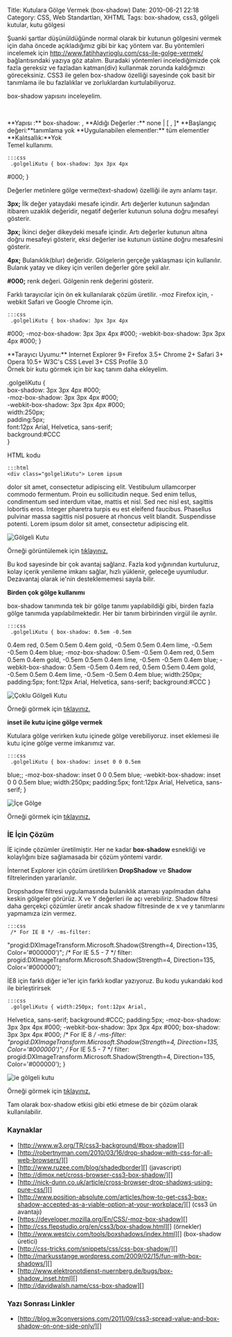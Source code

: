 Title: Kutulara Gölge Vermek (box-shadow)
Date: 2010-06-21 22:18
Category: CSS, Web Standartları, XHTML
Tags: box-shadow, css3, gölgeli kutular, kutu gölgesi

Şuanki şartlar düşünüldüğünde normal olarak bir kutunun gölgesini vermek
için daha öncede açıkladığımız gibi bir kaç yöntem var. Bu yöntemleri
incelemek için http://www.fatihhayrioglu.com/css-ile-golge-vermek/
bağlantısındaki yazıya göz atalım. Buradaki yöntemleri incelediğimizde
çok fazla gereksiz ve fazladan katman(div) kullanmak zorunda kaldığımızı
göreceksiniz. CSS3 ile gelen box-shadow özelliği sayesinde çok basit bir
tanımlama ile bu fazlalıklar ve zorluklardan kurtulabiliyoruz.
<!--more-->

box-shadow yapısını inceleyelim.

 

<div class="cssozelliktanimi">
**Yapısı :** box-shadow: <deger>, <deger>  
**Aldığı Değerler :** none | <gölge> [ , <gölge> ]*   
**Başlangıç değeri:**tanımlama yok   
**Uygulanabilen elementler:** tüm elementler  
**Kalıtsallık:**Yok

</div>
Temel kullanımı.

	:::css
	 .golgeliKutu { box-shadow: 3px 3px 4px
#000; } 

Değerler metinlere gölge verme(text-shadow) özelliği ile aynı anlamı
taşır.

**3px;** İlk değer yataydaki mesafe içindir. Artı değerler kutunun
sağından itibaren uzaklık değeridir, negatif değerler kutunun soluna
doğru mesafeyi gösterir.

**3px;** İkinci değer dikeydeki mesafe içindir. Artı değerler kutunun
altına doğru mesafeyi gösterir, eksi değerler ise kutunun üstüne doğru
mesafesini gösterir.

**4px;** Bulanıklık(blur) değeridir. Gölgelerin gerçeğe yaklaşması için
kullanılır. Bulanık yatay ve dikey için verilen değerler göre şekil
alır.

**#000;** renk değeri. Gölgenin renk değerini gösterir.

Farklı tarayıcılar için ön ek kullanılarak çözüm üretilir. -moz Firefox
için, -webkit Safari ve Google Chrome için.

	:::css
	 .golgeliKutu { box-shadow: 3px 3px 4px
#000; -moz-box-shadow: 3px 3px 4px #000; -webkit-box-shadow: 3px 3px
4px #000; } 

<div class="tarayiciuyum">
**Tarayıcı Uyumu:**  
Internet Explorer 9+   
Firefox 3.5+   
Chrome 2+  
Safari 3+  
Opera 10.5+  
W3C's CSS Level 3+  
CSS Profile 3.0

</div>
Örnek bir kutu görmek için bir kaç tanım daha ekleyelim.

.golgeliKutu {  
box-shadow: 3px 3px 4px #000;  
-moz-box-shadow: 3px 3px 4px #000;  
-webkit-box-shadow: 3px 3px 4px #000;  
width:250px;  
padding:5px;  
font:12px Arial, Helvetica, sans-serif;  
background:#CCC  
}

HTML kodu

	:::html
	<div class="golgeliKutu"> Lorem ipsum
dolor sit amet, consectetur adipiscing elit. Vestibulum ullamcorper
commodo fermentum. Proin eu sollicitudin neque. Sed enim tellus,
condimentum sed interdum vitae, mattis et nisl. Sed nec nisl est,
sagittis lobortis eros. Integer pharetra turpis eu est eleifend
faucibus. Phasellus pulvinar massa sagittis nisl posuere at rhoncus
velit blandit. Suspendisse potenti. Lorem ipsum dolor sit amet,
consectetur adipiscing elit. </div> 

![Gölgeli Kutu][]

Örneği görüntülemek için [tıklayınız.][]

Bu kod sayesinde bir çok avantaj sağlarız. Fazla kod yığınından
kurtuluruz, kolay içerik yenileme imkanı sağlar, hızlı yüklenir,
geleceğe uyumludur. Dezavantaj olarak ie'nin desteklememesi sayıla
bilir.

**Birden çok gölge kullanımı**

box-shadow tanımında tek bir gölge tanımı yapılabildiği gibi, birden
fazla gölge tanımıda yapılabilmektedir. Her bir tanım birbirinden virgül
ile ayrılır.

	:::css
	 .golgeliKutu { box-shadow: 0.5em -0.5em
0.4em red, 0.5em 0.5em 0.4em gold, -0.5em 0.5em 0.4em lime, -0.5em
-0.5em 0.4em blue; -moz-box-shadow: 0.5em -0.5em 0.4em red, 0.5em 0.5em
0.4em gold, -0.5em 0.5em 0.4em lime, -0.5em -0.5em 0.4em blue;
-webkit-box-shadow: 0.5em -0.5em 0.4em red, 0.5em 0.5em 0.4em gold,
-0.5em 0.5em 0.4em lime, -0.5em -0.5em 0.4em blue; width:250px;
padding:5px; font:12px Arial, Helvetica, sans-serif; background:#CCC }


![Çoklu Gölgeli Kutu][]

Örneği görmek için [tıklayınız.][1]

**inset ile kutu içine gölge vermek**

Kutulara gölge verirken kutu içinede gölge verebiliyoruz. inset eklemesi
ile kutu içine gölge verme imkanımız var.

	:::css
	 .golgeliKutu { box-shadow: inset 0 0 0.5em
blue;; -moz-box-shadow: inset 0 0 0.5em blue; -webkit-box-shadow: inset
0 0 0.5em blue; width:250px; padding:5px; font:12px Arial, Helvetica,
sans-serif; } 

![İçe Gölge][]

Örneği görmek için [tıklayınız.][2]

### İE İçin Çözüm

İE içinde çözümler üretilmiştir. Her ne kadar **box-shadow** esnekliği
ve kolaylığını bize sağlamasada bir çözüm yöntemi vardır.

İnternet Explorer için çözüm üretilirken **DropShadow** ve **Shadow**
filtrelerinden yararlanılır.

Dropshadow filtresi uygulamasında bulanıklık ataması yapılmadan daha
keskin gölgeler görürüz. X ve Y değerleri ile açı verebiliriz. Shadow
filtresi daha gerçekçi çözümler üretir ancak shadow filtresinde de x ve
y tanımlarını yapmamıza izin vermez.

	:::css
	 /* For IE 8 */ -ms-filter:
"progid:DXImageTransform.Microsoft.Shadow(Strength=4, Direction=135,
Color='#000000')"; /* For IE 5.5 - 7 */ filter:
progid:DXImageTransform.Microsoft.Shadow(Strength=4, Direction=135,
Color='#000000'); 

İE8 için farklı diğer ie'ler için farklı kodlar yazıyoruz. Bu kodu
yukarıdaki kod ile birleştirirsek

	:::css
	 .golgeliKutu { width:250px; font:12px Arial,
Helvetica, sans-serif; background:#CCC; padding:5px; -moz-box-shadow:
3px 3px 4px #000; -webkit-box-shadow: 3px 3px 4px #000; box-shadow:
3px 3px 4px #000; /* For IE 8 */ -ms-filter:
"progid:DXImageTransform.Microsoft.Shadow(Strength=4, Direction=135,
Color='#000000')"; /* For IE 5.5 - 7 */ filter:
progid:DXImageTransform.Microsoft.Shadow(Strength=4, Direction=135,
Color='#000000'); } 

![ie gölgeli kutu][]

Örneği görmek için [tıklayınız.][3]

Tam olarak box-shadow etkisi gibi etki etmese de bir çözüm olarak
kullanılabilir.

### Kaynaklar

-   [http://www.w3.org/TR/css3-background/#box-shadow][]
-   [http://robertnyman.com/2010/03/16/drop-shadow-with-css-for-all-web-browsers/][]
-   [http://www.ruzee.com/blog/shadedborder][] (javascript)
-   [http://dimox.net/cross-browser-css3-box-shadow/][]
-   [http://nick-dunn.co.uk/article/cross-browser-drop-shadows-using-pure-css/][]
-   [http://www.position-absolute.com/articles/how-to-get-css3-box-shadow-accepted-as-a-viable-option-at-your-workplace/][]
    (css3 ün avantajı)
-   [https://developer.mozilla.org/En/CSS/-moz-box-shadow][]
-   [http://css.flepstudio.org/en/css3/box-shadow.html][] (örnekler)
-   [http://www.westciv.com/tools/boxshadows/index.html][] (box-shadow
    üretici)
-   [http://css-tricks.com/snippets/css/css-box-shadow/][]
-   [http://markusstange.wordpress.com/2009/02/15/fun-with-box-shadows/][]
-   [http://www.elektronotdienst-nuernberg.de/bugs/box-shadow_inset.html][]
-   [http://davidwalsh.name/css-box-shadow][]

### Yazı Sonrası Linkler

-   [http://blog.w3conversions.com/2011/09/css3-spread-value-and-box-shadow-on-one-side-only/][]

</p>

  [Gölgeli Kutu]: http://fatihhayrioglu.com/static/dokumanlar/box_shadow/box_shadow_1.gif
  [tıklayınız.]: http://fatihhayrioglu.com/static/dokumanlar/box_shadow/golgeli_kutu.html
  [Çoklu Gölgeli Kutu]: http://fatihhayrioglu.com/static/dokumanlar/box_shadow/box_shadow_2.gif
  [1]: http://fatihhayrioglu.com/static/dokumanlar/box_shadow/golgeli_kutu_coklu.html
  [İçe Gölge]: http://fatihhayrioglu.com/static/dokumanlar/box_shadow/box_shadow_3.gif
  [2]: http://fatihhayrioglu.com/static/dokumanlar/box_shadow/golgeli_kutu_icegolge.html
  [ie gölgeli kutu]: http://fatihhayrioglu.com/static/dokumanlar/box_shadow/box_shadow_ie.gif
  [3]: http://fatihhayrioglu.com/static/dokumanlar/box_shadow/golgeli_kutu_ie.html
  [http://www.w3.org/TR/css3-background/#box-shadow]: http://www.w3.org/TR/css3-background/#box-shadow
  [http://robertnyman.com/2010/03/16/drop-shadow-with-css-for-all-web-browsers/]: http://robertnyman.com/2010/03/16/drop-shadow-with-css-for-all-web-browsers/
  [http://www.ruzee.com/blog/shadedborder]: http://www.ruzee.com/blog/shadedborder
  [http://dimox.net/cross-browser-css3-box-shadow/]: http://dimox.net/cross-browser-css3-box-shadow/
  [http://nick-dunn.co.uk/article/cross-browser-drop-shadows-using-pure-css/]: http://nick-dunn.co.uk/article/cross-browser-drop-shadows-using-pure-css/
  [http://www.position-absolute.com/articles/how-to-get-css3-box-shadow-accepted-as-a-viable-option-at-your-workplace/]: http://www.position-absolute.com/articles/how-to-get-css3-box-shadow-accepted-as-a-viable-option-at-your-workplace/
  [https://developer.mozilla.org/En/CSS/-moz-box-shadow]: https://developer.mozilla.org/En/CSS/-moz-box-shadow
  [http://css.flepstudio.org/en/css3/box-shadow.html]: http://css.flepstudio.org/en/css3/box-shadow.html
  [http://www.westciv.com/tools/boxshadows/index.html]: http://www.westciv.com/tools/boxshadows/index.html
  [http://css-tricks.com/snippets/css/css-box-shadow/]: http://css-tricks.com/snippets/css/css-box-shadow/
  [http://markusstange.wordpress.com/2009/02/15/fun-with-box-shadows/]: http://markusstange.wordpress.com/2009/02/15/fun-with-box-shadows/
  [http://www.elektronotdienst-nuernberg.de/bugs/box-shadow_inset.html]: http://www.elektronotdienst-nuernberg.de/bugs/box-shadow_inset.html
  [http://davidwalsh.name/css-box-shadow]: http://davidwalsh.name/css-box-shadow
  [http://blog.w3conversions.com/2011/09/css3-spread-value-and-box-shadow-on-one-side-only/]: http://blog.w3conversions.com/2011/09/css3-spread-value-and-box-shadow-on-one-side-only/
